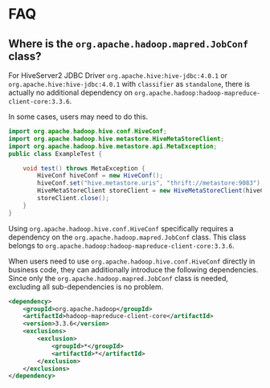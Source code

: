 # FAQ

## Where is the `org.apache.hadoop.mapred.JobConf` class?

For HiveServer2 JDBC Driver `org.apache.hive:hive-jdbc:4.0.1` or `org.apache.hive:hive-jdbc:4.0.1` with `classifier` as `standalone`,
there is actually no additional dependency on `org.apache.hadoop:hadoop-mapreduce-client-core:3.3.6`.

In some cases, users may need to do this.

```java
import org.apache.hadoop.hive.conf.HiveConf;
import org.apache.hadoop.hive.metastore.HiveMetaStoreClient;
import org.apache.hadoop.hive.metastore.api.MetaException;
public class ExampleTest {

    void test() throws MetaException {
        HiveConf hiveConf = new HiveConf();
        hiveConf.set("hive.metastore.uris", "thrift://metastore:9083");
        HiveMetaStoreClient storeClient = new HiveMetaStoreClient(hiveConf);
        storeClient.close();
    }
}
```

Using `org.apache.hadoop.hive.conf.HiveConf` specifically requires a dependency on the `org.apache.hadoop.mapred.JobConf` class. 
This class belongs to `org.apache.hadoop:hadoop-mapreduce-client-core:3.3.6`.

When users need to use `org.apache.hadoop.hive.conf.HiveConf` directly in business code, 
they can additionally introduce the following dependencies.
Since only the `org.apache.hadoop.mapred.JobConf` class is needed, excluding all sub-dependencies is no problem.

```xml
<dependency>
    <groupId>org.apache.hadoop</groupId>
    <artifactId>hadoop-mapreduce-client-core</artifactId>
    <version>3.3.6</version>
    <exclusions>
        <exclusion>
            <groupId>*</groupId>
            <artifactId>*</artifactId>
        </exclusion>
    </exclusions>
</dependency>
```
